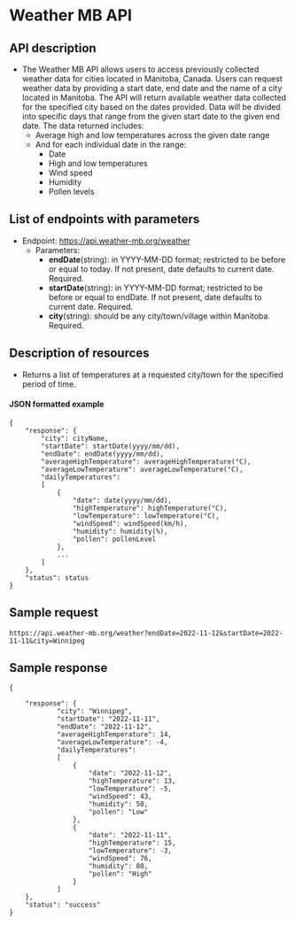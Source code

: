 # Weather MB API

## API description    
- The Weather MB API allows users to access previously collected weather data for cities located in Manitoba, Canada. Users can request weather data by providing a start date, end date and the name of a city located in Manitoba. The API will return available weather data collected for the specified city based on the dates provided. Data will be divided into specific days that range from the given start date to the given end date. The data returned includes:
    - Average high and low temperatures across the given date range 
    - And for each individual date in the range:
        - Date
        - High and low temperatures 
        - Wind speed 
        - Humidity
        - Pollen levels

## List of endpoints with parameters
- Endpoint: https://api.weather-mb.org/weather
    - Parameters: 
        - **endDate**(string): in YYYY-MM-DD format; restricted to be before or equal to today. If not present, date defaults to current date. Required.
        - **startDate**(string): in YYYY-MM-DD format; restricted to be before or equal to endDate. If not present, date defaults to current date. Required.
        - **city**(string): should be any city/town/village within Manitoba. Required.

## Description of resources
- Returns a list of temperatures at a requested city/town for the specified period of time. 

#### **JSON formatted example**
```
{
    "response": {
        "city": cityName,
        "startDate": startDate(yyyy/mm/dd),
        "endDate": endDate(yyyy/mm/dd), 
        "averageHighTemperature": averageHighTemperature(°C),
        "averageLowTemperature": averageLowTemperature(°C),
        "dailyTemperatures":
        [
            {
                "date": date(yyyy/mm/dd),
                "highTemperature": highTemperature(°C),
                "lowTemperature": lowTemperature(°C),
                "windSpeed": windSpeed(km/h),
                "humidity": humidity(%),
                "pollen": pollenLevel
            },
            ...
        ]
    },
    "status": status
}
```

## Sample request 
````
https://api.weather-mb.org/weather?endDate=2022-11-12&startDate=2022-11-11&city=Winnipeg
````

## Sample response
````
{
   
    "response": {
            "city": "Winnipeg",
            "startDate": "2022-11-11",
            "endDate": "2022-11-12", 
            "averageHighTemperature": 14,
            "averageLowTemperature": -4,
            "dailyTemperatures":
            [
                {
                    "date": "2022-11-12",
                    "highTemperature": 13,
                    "lowTemperature": -5,
                    "windSpeed": 43,
                    "humidity": 50,
                    "pollen": "Low"
                },
                {
                    "date": "2022-11-11",
                    "highTemperature": 15,
                    "lowTemperature": -3,
                    "windSpeed": 76,
                    "humidity": 80,
                    "pollen": "High"
                }
            ]
    },
    "status": "success"
}

````
